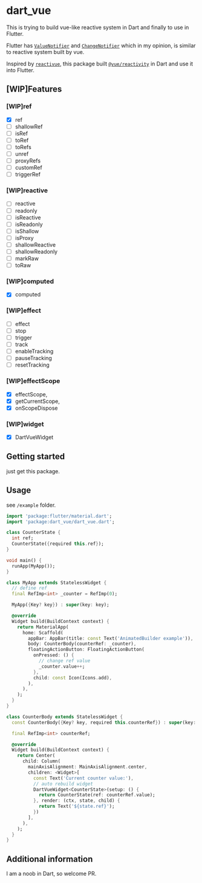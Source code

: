 # dart_vue

This is trying to build vue-like reactive system in Dart and finally to use in Flutter.

Flutter has [`ValueNotifier`](https://api.flutter.dev/flutter/foundation/ValueNotifier-class.html) and [`ChangeNotifier`](https://api.flutter.dev/flutter/foundation/ValueNotifier-class.html) which in my opinion, is similar to reactive system built by vue.

Inspired by [`reactivue`](https://github.com/antfu/reactivue), this package built [`@vue/reactivity`](https://github.com/vuejs/core/tree/main/packages/reactivity) in Dart and use it into Flutter.

## [WIP]Features

### [WIP]ref

- [x] ref
- [ ] shallowRef
- [ ] isRef
- [ ] toRef
- [ ] toRefs
- [ ] unref
- [ ] proxyRefs
- [ ] customRef
- [ ] triggerRef

### [WIP]reactive

- [ ] reactive
- [ ] readonly
- [ ] isReactive
- [ ] isReadonly
- [ ] isShallow
- [ ] isProxy
- [ ] shallowReactive
- [ ] shallowReadonly
- [ ] markRaw
- [ ] toRaw

### [WIP]computed

- [x] computed

### [WIP]effect

- [ ] effect
- [ ] stop
- [ ] trigger
- [ ] track
- [ ] enableTracking
- [ ] pauseTracking
- [ ] resetTracking

### [WIP]effectScope

- [x] effectScope,
- [x] getCurrentScope,
- [x] onScopeDispose

### [WIP]widget

- [x] DartVueWidget

## Getting started

just get this package.

## Usage

see `/example` folder.

```dart
import 'package:flutter/material.dart';
import 'package:dart_vue/dart_vue.dart';

class CounterState {
  int ref;
  CounterState({required this.ref});
}

void main() {
  runApp(MyApp());
}

class MyApp extends StatelessWidget {
  // define ref
  final RefImp<int> _counter = RefImp(0);

  MyApp({Key? key}) : super(key: key);

  @override
  Widget build(BuildContext context) {
    return MaterialApp(
      home: Scaffold(
        appBar: AppBar(title: const Text('AnimatedBuilder example')),
        body: CounterBody(counterRef: _counter),
        floatingActionButton: FloatingActionButton(
          onPressed: () {
            // change ref value
            _counter.value++;
          },
          child: const Icon(Icons.add),
        ),
      ),
    );
  }
}

class CounterBody extends StatelessWidget {
  const CounterBody({Key? key, required this.counterRef}) : super(key: key);

  final RefImp<int> counterRef;

  @override
  Widget build(BuildContext context) {
    return Center(
      child: Column(
        mainAxisAlignment: MainAxisAlignment.center,
        children: <Widget>[
          const Text('Current counter value:'),
          // auto rebuild widget
          DartVueWidget<CounterState>(setup: () {
            return CounterState(ref: counterRef.value);
          }, render: (ctx, state, child) {
            return Text('${state.ref}');
          })
        ],
      ),
    );
  }
}
```

## Additional information

I am a noob in Dart, so welcome PR.

